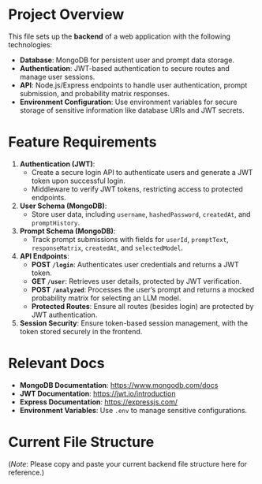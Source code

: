 # Project Overview

This file sets up the **backend** of a web application with the following technologies:

- **Database**: MongoDB for persistent user and prompt data storage.
- **Authentication**: JWT-based authentication to secure routes and manage user sessions.
- **API**: Node.js/Express endpoints to handle user authentication, prompt submission, and probability matrix responses.
- **Environment Configuration**: Use environment variables for secure storage of sensitive information like database URIs and JWT secrets.

# Feature Requirements

1. **Authentication (JWT)**:
   - Create a secure login API to authenticate users and generate a JWT token upon successful login.
   - Middleware to verify JWT tokens, restricting access to protected endpoints.
2. **User Schema (MongoDB)**:
   - Store user data, including `username`, `hashedPassword`, `createdAt`, and `promptHistory`.
3. **Prompt Schema (MongoDB)**:
   - Track prompt submissions with fields for `userId`, `promptText`, `responseMatrix`, `createdAt`, and `selectedModel`.
4. **API Endpoints**:
   - **POST `/login`**: Authenticates user credentials and returns a JWT token.
   - **GET `/user`**: Retrieves user details, protected by JWT verification.
   - **POST `/analyzed`**: Processes the user’s prompt and returns a mocked probability matrix for selecting an LLM model.
   - **Protected Routes**: Ensure all routes (besides login) are protected by JWT authentication.
5. **Session Security**: Ensure token-based session management, with the token stored securely in the frontend.

# Relevant Docs

- **MongoDB Documentation**: https://www.mongodb.com/docs
- **JWT Documentation**: https://jwt.io/introduction
- **Express Documentation**: https://expressjs.com/
- **Environment Variables**: Use `.env` to manage sensitive configurations.

# Current File Structure

(*Note*: Please copy and paste your current backend file structure here for reference.)
